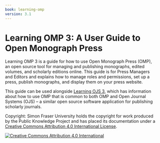 ```yaml
---
book: learning-omp
version: 3.1
---
```


# Learning OMP 3: A User Guide to Open Monograph Press

Learning OMP 3 is a guide for how to use Open Monograph Press (OMP), an open source tool for managing and publishing monographs, edited volumes, and scholarly editions online. This guide is for Press Managers and Editors and explains how to manage roles and permissions, set up a press, publish monographs, and display them on your press website. 

This guide can be used alongside [Learning OJS 3](https://docs.pkp.sfu.ca/learning-ojs/en/), which has information about how to use OMP that is common to both OMP and Open Journal Systems (OJS) – a similar open source software application for publishing scholarly journals.

Copyright: Simon Fraser University holds the copyright for work produced by the Public Knowledge Project and has placed its documentation under a [Creative Commons Attribution 4.0 International License](https://creativecommons.org/licenses/by/4.0/).

[![](https://licensebuttons.net/l/by/4.0/88x31.png "Creative Commons Attribution 4.0 International")](https://creativecommons.org/licenses/by/4.0/)
